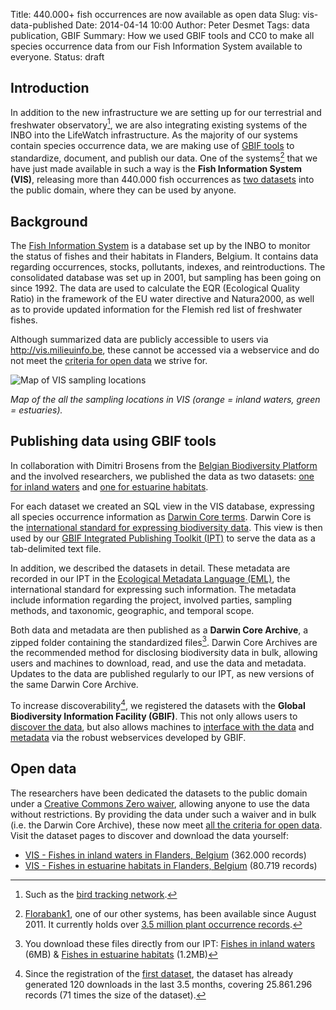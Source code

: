 Title: 440.000+ fish occurrences are now available as open data
Slug: vis-data-published
Date: 2014-04-14 10:00
Author: Peter Desmet
Tags: data publication, GBIF
Summary: How we used GBIF tools and CC0 to make all species occurrence data from our Fish Information System available to everyone.
Status: draft

## Introduction

In addition to the new infrastructure we are setting up for our terrestrial and freshwater observatory[^1], we are also integrating existing systems of the INBO into the LifeWatch infrastructure. As the majority of our systems contain species occurrence data, we are making use of [GBIF tools](http://www.gbif.org/publishingdata) to standardize, document, and publish our data. One of the systems[^2] that we have just made available in such a way is the **Fish Information System (VIS)**, releasing more than 440.000 fish occurrences as [two datasets](http://www.gbif.org/dataset/search?q=vis) into the public domain, where they can be used by anyone.

[^1]: Such as the [bird tracking network](http://lifewatch.inbo.be/blog/tag/bird-tracking.html).

[^2]: [Florabank1](http://doi.org/10.3897/phytokeys.12.2849), one of our other systems, has been available since August 2011. It currently holds over [3.5 million plant occurrence records](http://www.gbif.org/dataset/271c444f-f8d8-4986-b748-e7367755c0c1).

## Background

The [Fish Information System](http://vis.milieuinfo.be) is a database set up by the INBO to monitor the status of fishes and their habitats in Flanders, Belgium. It contains data regarding occurrences, stocks, pollutants, indexes, and reintroductions. The consolidated database was set up in 2001, but sampling has been going on since 1992. The data are used to calculate the EQR (Ecological Quality Ratio) in the framework of the EU water directive and Natura2000, as well as to provide updated information for the Flemish red list of freshwater fishes.

Although summarized data are publicly accessible to users via <http://vis.milieuinfo.be>, these cannot be accessed via a webservice and do not meet the [criteria for open data](http://opendefinition.org) we strive for.

![Map of VIS sampling locations]({filename}/images/vis-sampling-locations.png)

*Map of the all the sampling locations in VIS (orange = inland waters, green = estuaries).*

## Publishing data using GBIF tools

In collaboration with Dimitri Brosens from the [Belgian Biodiversity Platform](http://www.biodiversity.be) and the involved researchers, we published the data as two datasets: [one for inland waters](http://www.gbif.org/dataset/823dc56e-f987-495c-98bf-43318719e30f) and [one for estuarine habitats](http://www.gbif.org/dataset/274a36be-0626-41c1-a757-3064e05811a4).

For each dataset we created an SQL view in the VIS database, expressing all species occurrence information as [Darwin Core terms](http://rs.tdwg.org/dwc/terms/index.htm). Darwin Core is the [international standard for expressing biodiversity data](http://doi.org/10.1371/journal.pone.0029715). This view is then used by our [GBIF Integrated Publishing Toolkit (IPT)](http://data.inbo.be/ipt) to serve the data as a tab-delimited text file.

In addition, we described the datasets in detail. These metadata are recorded in our IPT in the [Ecological Metadata Language (EML)](http://en.wikipedia.org/wiki/Ecological_Metadata_Language), the international standard for expressing such information. The metadata include information regarding the project, involved parties, sampling methods, and taxonomic, geographic, and temporal scope.

Both data and metadata are then published as a **Darwin Core Archive**, a zipped folder containing the standardized files[^3]. Darwin Core Archives are the recommended method for disclosing biodiversity data in bulk, allowing users and machines to download, read, and use the data and metadata. Updates to the data are published regularly to our IPT, as new versions of the same Darwin Core Archive.

[^3]: You download these files directly from our IPT: [Fishes in inland waters](http://data.inbo.be/ipt/archive.do?r=vis-inland-occurrences) (6MB) & [Fishes in estuarine habitats](http://data.inbo.be/ipt/archive.do?r=vis-estuary-occurrences) (1.2MB)

To increase discoverability[^4], we registered the datasets with the **Global Biodiversity Information Facility (GBIF)**. This not only allows users to [discover the data](http://www.gbif.org/dataset/search?q=vis), but also allows machines to [interface with the data](http://www.gbif.org/developer/occurrence) and [metadata](http://www.gbif.org/developer/registry) via the robust webservices developed by GBIF.

[^4]: Since the registration of the [first dataset](http://www.gbif.org/dataset/823dc56e-f987-495c-98bf-43318719e30f/activity), the dataset has already generated 120 downloads in the last 3.5 months, covering 25.861.296 records (71 times the size of the dataset).

## Open data

The researchers have been dedicated the datasets to the public domain under a [Creative Commons Zero waiver](http://creativecommons.org/publicdomain/zero/1.0/), allowing anyone to use the data without restrictions. By providing the data under such a waiver and in bulk (i.e. the Darwin Core Archive), these now meet [all the criteria for open data](http://opendefinition.org/od/). Visit the dataset pages to discover and download the data yourself:

* [VIS - Fishes in inland waters in Flanders, Belgium](http://www.gbif.org/dataset/823dc56e-f987-495c-98bf-43318719e30f) (362.000 records)
* [VIS - Fishes in estuarine habitats in Flanders, Belgium](http://www.gbif.org/dataset/274a36be-0626-41c1-a757-3064e05811a4) (80.719 records)
